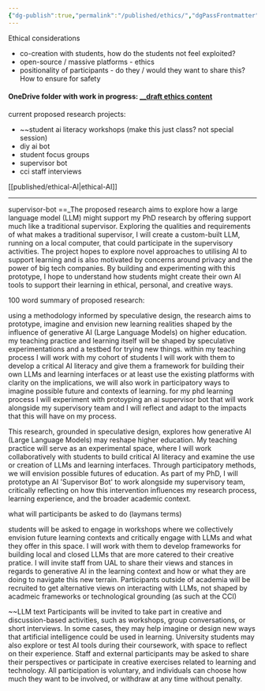 ```yaml
---
{"dg-publish":true,"permalink":"/published/ethics/","dgPassFrontmatter":true,"noteIcon":""}
---
```


Ethical considerations 
- co-creation with students, how do the students not feel exploited? 
- open-source / massive platforms - ethics 
- positionality of participants - do they / would they want to share this? How to ensure for safety 
#### OneDrive folder with work in progress: [__draft ethics content](https://artslondon-my.sharepoint.com/:f:/g/personal/m_henryrichards_arts_ac_uk/En2EC8QI9MJLgIjr0UpgeJIB6qSr5UVXAFgrtSByi_9iMA?e=1cmR92)
current proposed research projects: 
- ~~student ai literacy workshops (make this just class? not special session)
- diy ai bot
- student focus groups
- supervisor bot 
- cci staff interviews 

[[published/ethical-AI\|ethical-AI]]

---

supervisor-bot  ==_The proposed research aims to explore how a large language model (LLM) might support my PhD research by offering support much like a traditional supervisor. Exploring the qualities and requirements of what makes a traditional supervisor, I will create a custom-built LLM, running on a local computer, that could participate in the supervisory activities. The project hopes to explore novel approaches to utilising AI to support learning and is also motivated by concerns around privacy and the power of big tech companies. By building and experimenting with this prototype, I hope to understand how students might create their own AI tools to support their learning in ethical, personal, and creative ways.

100 word summary of proposed research: 

using a methodology informed by speculative design, the research aims to prototype, imagine and envision new learning realities shaped by the influence of generative AI (Large Language Models) on higher education. my teaching practice and learning itself will be shaped by speculative experimentations and a testbed for trying new things. within my teaching process I will work with my cohort of students I will work with them to develop a critical AI literacy and give them a framework for building their own LLMs and learning interfaces or at least use the existing platforms with clarity on the implications, we will also work in participatory ways to imagine possible future and contexts of learning. for my phd learning process I will experiment with protoyping an ai supervisor bot that will work alongside my supervisory team and I will reflect and adapt to the impacts that this will have on my process. 


This research, grounded in speculative design, explores how generative AI (Large Language Models) may reshape higher education. My teaching practice will serve as an experimental space, where I will work collaboratively with students to build critical AI literacy and examine the use or creation of LLMs and learning interfaces. Through participatory methods, we will envision possible futures of education. As part of my PhD, I will prototype an AI 'Supervisor Bot' to work alongside my supervisory team, critically reflecting on how this intervention influences my research process, learning experience, and the broader academic context.

what will participants be asked to do (laymans terms)

students will be asked to engage in workshops where we collectively envision future learning contexts and critically engage with LLMs and what they offer in this space. I will work with them to develop frameworks for building local and closed LLMs that are more catered to their creative pratice. I will invite staff from UAL to share their views and stances in regards to generative AI in the learning context and how or what they are doing to navigate this new terrain. Participants outside of academia will be recruited to get alternative views on interacting with LLMs, not shaped by acadmeic frameworks or technological grounding (as such at the CCI)


~~LLM text Participants will be invited to take part in creative and discussion-based activities, such as workshops, group conversations, or short interviews. In some cases, they may help imagine or design new ways that artificial intelligence could be used in learning. University students may also explore or test AI tools during their coursework, with space to reflect on their experience. Staff and external participants may be asked to share their perspectives or participate in creative exercises related to learning and technology. All participation is voluntary, and individuals can choose how much they want to be involved, or withdraw at any time without penalty.
